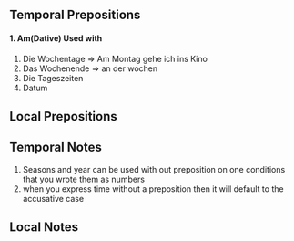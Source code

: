 
## Temporal Prepositions
#### 1. Am(Dative) Used with
1. Die Wochentage => Am Montag gehe ich ins Kino
2. Das Wochenende => an der wochen
3. Die Tageszeiten
4. Datum


## Local Prepositions






## Temporal Notes
1. Seasons and year can be used with out preposition on one conditions that you wrote them as numbers
2. when you express time without a preposition then it will default to the accusative case
## Local Notes

